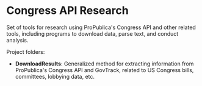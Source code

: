 # Congress API Research

Set of tools for research using ProPublica's Congress API and other related tools, including programs to download data, parse text, and conduct analysis.

Project folders:
* **DownloadResults**: Generalized method for extracting information from ProPublica's Congress API and GovTrack, related to US Congress bills, committees, lobbying data, etc.
